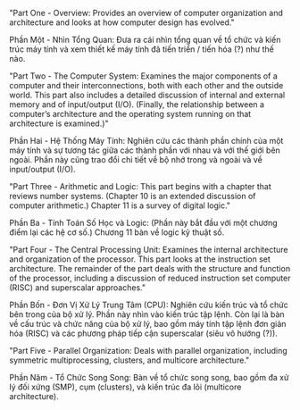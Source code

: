"Part One - Overview: Provides an overview of computer organization and architecture and looks at how computer design has evolved."

Phần Một - Nhìn Tổng Quan: Đưa ra cái nhìn tổng quan về tổ chức và kiến trúc máy tính và xem thiết kế máy tính đã tiến triển / tiến hóa (?) như thế nào.

"Part Two - The Computer System: Examines the major components of a computer and their interconnections, both with each other and the outside world. This part also includes a detailed discussion of internal and external memory and of input/output (I/O). (Finally, the relationship between a computer’s architecture and the operating system running on that architecture is examined.)"

Phần Hai - Hệ Thống Máy Tính: Nghiên cứu các thành phần chính của một máy tính và sự tương tác giữa các thành phần với nhau và với thế giới bên ngoài. Phần này cũng trao đổi chi tiết về bộ nhớ trong và ngoài và về input/output (I/O).

"Part Three - Arithmetic and Logic: This part begins with a chapter that reviews number systems. (Chapter 10 is an extended discussion of computer arithmetic.) Chapter 11 is a survey of digital logic."

Phần Ba - Tính Toán Số Học và Logic: (Phần này bắt đầu với một chương điểm lại các hệ cơ số.) Chương 11 bàn về logic kỹ thuật số.

"Part Four - The Central Processing Unit: Examines the internal architecture and organization of the processor. This part looks at the instruction set architecture. The remainder of the part deals with the structure and function of the processor, including a discussion of reduced instruction set computer (RISC) and superscalar approaches."

Phần Bốn - Đơn Vị Xử Lý Trung Tâm (CPU): Nghiên cứu kiến trúc và tổ chức bên trong của bộ xử lý. Phần này nhìn vào kiến trúc tập lệnh. Còn lại là bàn về cấu trúc và chức năng của bộ xử lý, bao gồm máy tính tập lệnh đơn giản hóa (RISC) và các phương pháp tiếp cận superscalar (siêu vô hướng (?)).

"Part Five - Parallel Organization: Deals with parallel organization, including symmetric multiprocessing, clusters, and multicore architecture."

Phần Năm - Tổ Chức Song Song: Bàn về tổ chức song song, bao gồm đa xử lý đối xứng (SMP), cụm (clusters), và kiến trúc đa lõi (multicore architecture).

